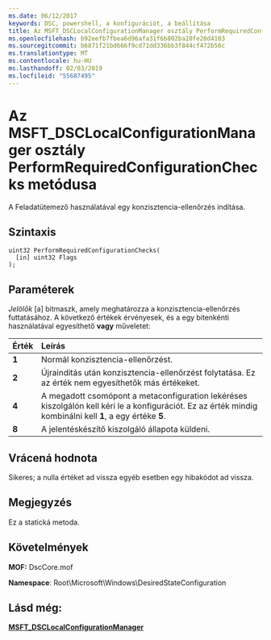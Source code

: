 ```yaml
---
ms.date: 06/12/2017
keywords: DSC, powershell, a konfigurációt, a beállítása
title: Az MSFT_DSCLocalConfigurationManager osztály PerformRequiredConfigurationChecks metódusa
ms.openlocfilehash: b92eefb7fbea6d96afa31f6b802ba10fe20d4103
ms.sourcegitcommit: b6871f21bd666f9cd71dd336bb3f844cf472b56c
ms.translationtype: MT
ms.contentlocale: hu-HU
ms.lasthandoff: 02/03/2019
ms.locfileid: "55687495"
---
```

# <a name="performrequiredconfigurationchecks-method-of-the-msftdsclocalconfigurationmanager-class"></a>Az MSFT_DSCLocalConfigurationManager osztály PerformRequiredConfigurationChecks metódusa

A Feladatütemező használatával egy konzisztencia-ellenőrzés indítása.

## <a name="syntax"></a>Szintaxis

```mof
uint32 PerformRequiredConfigurationChecks(
  [in] uint32 Flags
);
```

## <a name="parameters"></a>Paraméterek

*Jelölők* \[a\] bitmaszk, amely meghatározza a konzisztencia-ellenőrzés futtatásához. A következő értékek érvényesek, és a egy bitenkénti használatával egyesíthető **vagy** műveletet:

|Érték |Leírás |
|:--- |:---|
|**1** | Normál konzisztencia-ellenőrzést. |
|**2** | Újraindítás után konzisztencia-ellenőrzést folytatása. Ez az érték nem egyesíthetők más értékeket. |
|**4** | A megadott csomópont a metaconfiguration lekéréses kiszolgálón kell kéri le a konfigurációt. Ez az érték mindig kombinálni kell **1**, a egy értéke **5**. |
|**8** | A jelentéskészítő kiszolgáló állapota küldeni. |

## <a name="return-value"></a>Vrácená hodnota

Sikeres; a nulla értéket ad vissza egyéb esetben egy hibakódot ad vissza.

## <a name="remarks"></a>Megjegyzés

Ez a statická metoda.

## <a name="requirements"></a>Követelmények

**MOF:** DscCore.mof

**Namespace**: Root\Microsoft\Windows\DesiredStateConfiguration

## <a name="see-also"></a>Lásd még:

[**MSFT_DSCLocalConfigurationManager**](msft-dsclocalconfigurationmanager.md)